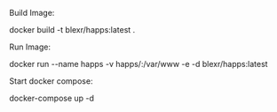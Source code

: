 Build Image:

docker build -t blexr/happs:latest .

Run Image:

docker run --name happs -v happs/:/var/www -e -d blexr/happs:latest

Start docker compose:

docker-compose up -d
